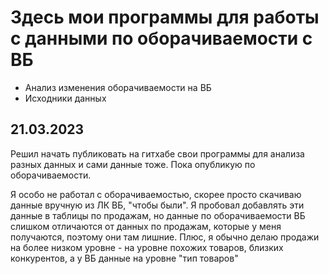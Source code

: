 # Здесь мои программы для работы с данными по оборачиваемости с ВБ
* Анализ изменения оборачиваемости на ВБ
* Исходники данных

## 21.03.2023
Решил начать публиковать на гитхабе свои программы для анализа разных данных и сами данные тоже. Пока опубликую по оборачиваемости.

Я особо не работал с оборачиваемостью, скорее просто скачиваю данные вручную из ЛК ВБ, "чтобы были". Я пробовал добавлять эти данные в таблицы по продажам, но данные по оборачиваемости ВБ слишком отличаются от данных по продажам, которые у меня получаются, поэтому они там лишние. Плюс, я обычно делаю продажи на более низком уровне - на уровне похожих товаров, близких конкурентов, а у ВБ данные на уровне "тип товаров"


